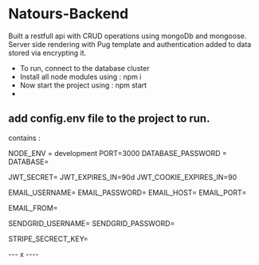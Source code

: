 # Natours-Backend
Built a restfull api with CRUD operations using mongoDb and mongoose. Server side rendering with Pug template and authentication added to data stored via encrypting it.

- To run, connect to the database cluster
- Install all node modules using : npm i
- Now start the project using : npm start
- 

## add config.env file to the project to run.
contains :

NODE_ENV = development
PORT=3000
DATABASE_PASSWORD = 
DATABASE=

JWT_SECRET=
JWT_EXPIRES_IN=90d
JWT_COOKIE_EXPIRES_IN=90

EMAIL_USERNAME=
EMAIL_PASSWORD=
EMAIL_HOST=
EMAIL_PORT=

EMAIL_FROM=

SENDGRID_USERNAME=
SENDGRID_PASSWORD=

STRIPE_SECRECT_KEY=



--- x ----

